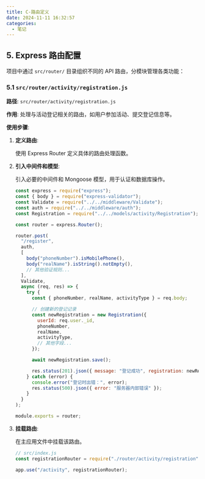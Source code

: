 ```yaml
---
title: C-路由定义
date: 2024-11-11 16:32:57
categories: 
  - 笔记
---
```

## 5. Express 路由配置

项目中通过 `src/router/` 目录组织不同的 API 路由，分模块管理各类功能：

### 5.1 `src/router/activity/registration.js`

**路径**: `src/router/activity/registration.js`

**作用**: 处理与活动登记相关的路由，如用户参加活动、提交登记信息等。

**使用步骤**:

1. **定义路由**:

   使用 Express Router 定义具体的路由处理函数。

2. **引入中间件和模型**:

   引入必要的中间件和 Mongoose 模型，用于认证和数据库操作。

   ```javascript
   const express = require("express");
   const { body } = require("express-validator");
   const Validate = require("../../middleware/Validate");
   const auth = require("../../middleware/auth");
   const Registration = require("../../models/activity/Registration");

   const router = express.Router();

   router.post(
     "/register",
     auth,
     [
       body("phoneNumber").isMobilePhone(),
       body("realName").isString().notEmpty(),
       // 其他验证规则...
     ],
     Validate,
     async (req, res) => {
       try {
         const { phoneNumber, realName, activityType } = req.body;

         // 创建新的登记记录
         const newRegistration = new Registration({
           userId: req.user._id,
           phoneNumber,
           realName,
           activityType,
           // 其他字段...
         });

         await newRegistration.save();

         res.status(201).json({ message: "登记成功", registration: newRegistration });
       } catch (error) {
         console.error("登记时出错：", error);
         res.status(500).json({ error: "服务器内部错误" });
       }
     }
   );

   module.exports = router;
   ```

3. **挂载路由**:

   在主应用文件中挂载该路由。

   ```javascript
   // src/index.js
   const registrationRouter = require("./router/activity/registration");

   app.use("/activity", registrationRouter);
   ```
